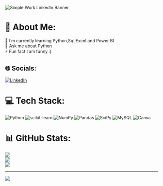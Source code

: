 ![Simple Work LinkedIn Banner](https://github.com/AmanGaur06/AmanGaur06/assets/111776980/bb61ee46-0a55-43b4-9c66-9965905e5a8a)

# 💫 About Me:
🌱 I’m currently learning Python,Sql,Excel and Power BI<br>💬 Ask me about Python<br>⚡ Fun fact  I am funny :)


## 🌐 Socials:
[![LinkedIn](https://img.shields.io/badge/LinkedIn-%230077B5.svg?logo=linkedin&logoColor=white)](https://linkedin.com/in/AmanGaur06) 

# 💻 Tech Stack:
![Python](https://img.shields.io/badge/python-3670A0?style=for-the-badge&logo=python&logoColor=ffdd54) ![scikit-learn](https://img.shields.io/badge/scikit--learn-%23F7931E.svg?style=for-the-badge&logo=scikit-learn&logoColor=white) ![NumPy](https://img.shields.io/badge/numpy-%23013243.svg?style=for-the-badge&logo=numpy&logoColor=white) ![Pandas](https://img.shields.io/badge/pandas-%23150458.svg?style=for-the-badge&logo=pandas&logoColor=white) ![SciPy](https://img.shields.io/badge/SciPy-%230C55A5.svg?style=for-the-badge&logo=scipy&logoColor=%white) ![MySQL](https://img.shields.io/badge/mysql-%2300f.svg?style=for-the-badge&logo=mysql&logoColor=white) ![Canva](https://img.shields.io/badge/Canva-%2300C4CC.svg?style=for-the-badge&logo=Canva&logoColor=white)
# 📊 GitHub Stats:
![](https://github-readme-stats.vercel.app/api?username=AmanGaur06&theme=blueberry&hide_border=false&include_all_commits=false&count_private=false)<br/>
![](https://github-readme-streak-stats.herokuapp.com/?user=AmanGaur06&theme=blueberry&hide_border=false)<br/>
![](https://github-readme-stats.vercel.app/api/top-langs/?username=AmanGaur06&theme=blueberry&hide_border=false&include_all_commits=false&count_private=false&layout=compact)

---
[![](https://visitcount.itsvg.in/api?id=AmanGaur06&icon=0&color=0)](https://visitcount.itsvg.in)

<!-- Proudly created with GPRM ( https://gprm.itsvg.in ) -->
